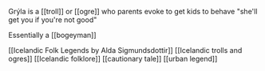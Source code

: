 Grýla is a [[troll]] or [[ogre]] who parents evoke to get kids to behave "she'll get you if you're not good"

Essentially a [[bogeyman]]

[[Icelandic Folk Legends by Alda Sigmundsdottir]]
[[Icelandic trolls and ogres]]
[[Icelandic folklore]]
[[cautionary tale]]
[[urban legend]]
